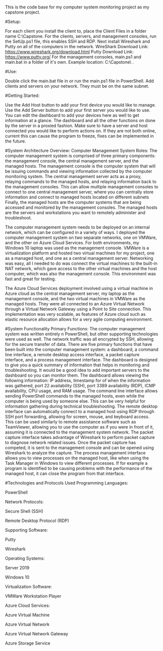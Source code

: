 This is the code base for my computer system monitoring project as my capstone project.

#Setup:

For each client you install the client to, place the Client Files in a folder name C:\Capstone.
For the clients, servers, and management consoles, run the SetUp.ps1 file, this enables SSH and RDP.
Next install Wireshark and Putty on all of the computers in the network. 
WireShark Download Link: https://www.wireshark.org/download.html
Putty Download Link: https://www.putty.org/
For the management consoles, main.ps1 and main.bat in a folder of it's own. Example location: C:\Capstone\ .

#Use:

Double click the main.bat file in or run the main.ps1 file in PowerShell. 
Add clients and servers on your network. They must be on the same subnet.

#Getting Started:

Use the Add Host button to add your first device you would like to manage.
Use the Add Server button to add your first server you would like to use.
You can edit the dashboard to add your devices here as well to get information at a glance.
The dashboard and all the other functions on done by the server in a proxied fashion.
Make sure to have a server and host connected you would like to perform actions on.
If they are not both online, current this can cause the program to freeze, fixes can be implemented in the future.

#System Architecture Overview:
Computer Management System Roles:
The computer management system is comprised of three primary components: the management console, the central management server, and the managed hosts. The management console is the computer system that will be issuing commands and viewing information collected by the computer monitoring system. The central management server acts as a proxy, relaying commands to the managed hosts, and relaying information back to the management consoles. This can allow multiple management consoles to connect to one central management server, where you can centrally store information and connect to managed hosts located on different subnets Finally, the managed hosts are the computer systems that are being accessed and monitored by the management consoles. The managed hosts are the servers and workstations you want to remotely administer and troubleshoot.

The computer management system needs to be deployed on an internal network, which can be configured in a variety of ways. I deployed the computer management system on two separate networks, one on VMWare, and the other on Azure Cloud Services. For both environments, my Windows 10 laptop was used as the management console. 
VMWare is a virtualization platform and hosted two virtual machines for my project, one as a managed host, and one as a central management server. Networking was easy, all I needed to do was connect the virtual machines to the built-in NAT network, which gave access to the other virtual machines and the host computer, which was also the management console. This environment was fast and great for testing.

The Azure Cloud Services deployment involved using a virtual machine in Azure cloud as the central management server, my laptop as the management console, and the two virtual machines in VMWare as the managed hosts. They were all connected to an Azure Virtual Network through a Virtual Network Gateway using a Point to Site connection.  This implementation was very scalable, as features of Azure cloud such as elastic resource allocation allows for a very agile computing environment.

#System Functionality
Primary Functions:
The computer management system was written entirely n PowerShell, but other supporting technologies were used as well. The network traffic was all encrypted by SSH, allowing for the secure transfer of data. There are five primary functions that have been built into the computer management system: a dashboard, a command line interface, a remote desktop access interface, a packet capture interface, and a process management interface. The dashboard is designed to give you a quick summary of information that helps in monitoring and troubleshooting. It would be a good idea to add important servers to the dashboard so you can monitor them. The dashboard allows viewing the following information: IP address, timestamp for of when the information was gathered, port 22 availability (SSH), port 3389 availability (RDP), ICMP availability, CPU usage, and RAM usage. The command line interface allows sending PowerShell commands to the managed hosts, even while the computer is being used by someone else. This can be very helpful for information gathering during technical troubleshooting. The remote desktop interface can automatically connect to a managed host using RDP through SSH port forwarding, allowing for screen, mouse, and keyboard access. This can be used similarly to remote assistance software such as TeamViewer, allowing you to use the computer as if you were in front of it, assuming it is connected to the management system network. The packet capture interface takes advantage of Wireshark to perform packet capture to diagnose network related issues. Once the packet capture has competed, it is sent to the management console and can be opened using Wireshark to analyze the capture. The process management interface allows you to view processes on the managed host, like when using the Task Manager in Windows to view different processes. If for example a program is identified to be causing problems with the performance of the managed host, it can close the program from that interface.

#Technologies and Protocols Used
Programming Languages:

  PowerShell

Network Protocols:

  Secure Shell (SSH)

  Remote Desktop Protocol (RDP)

Supporting Software: 

  Putty

  Wireshark

Operating Systems:

  Server 2019

  Windows 10

Virtualization Software:

  VMWare Workstation Player

Azure Cloud Services:

  Azure Virtual Machine

  Azure Virtual Network

  Azure Virtual Network Gateway

  Azure Storage Service
